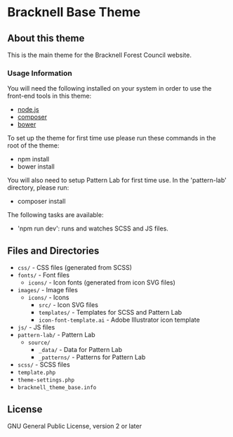 # Bracknell Base Theme

## About this theme
This is the main theme for the Bracknell Forest Council website.

### Usage Information

You will need the following installed on your system in order to use the front-end tools in this theme:

- [node.js](https://nodejs.org/en/)
- [composer](https://getcomposer.org/)
- [bower](https://bower.io/)

To set up the theme for first time use please run these commands in the root of the theme:

- npm install
- bower install

You will also need to setup Pattern Lab for first time use. In the 'pattern-lab' directory, please run:

- composer install

The following tasks are available:

- 'npm run dev': runs and watches SCSS and JS files.

## Files and Directories
- `css/` - CSS files (generated from SCSS)
- `fonts/` - Font files
  - `icons/` - Icon fonts (generated from icon SVG files)
- `images/` - Image files
  - `icons/` - Icons
    - `src/` - Icon SVG files
    - `templates/` - Templates for SCSS and Pattern Lab
    - `icon-font-template.ai` - Adobe Illustrator icon template
- `js/` - JS files
- `pattern-lab/` - Pattern Lab
  - `source/`
    - `_data/` - Data for Pattern Lab
    - `_patterns/` - Patterns for Pattern Lab
- `scss/` - SCSS files
- `template.php`
- `theme-settings.php`
- `bracknell_theme_base.info`

## License
GNU General Public License, version 2 or later
